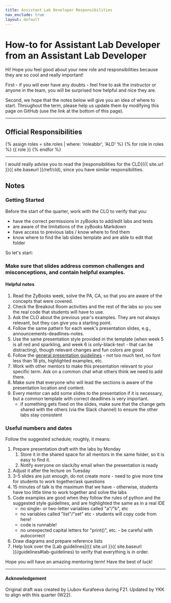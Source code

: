 ```yaml
---
title: Assistant Lab Developer Responsibilities
nav_exclude: true
layout: default
---
```


# How-to for Assistant Lab Developer from an Assistant Lab Developer

Hi! Hope you feel good about your new role and responsibilities because they are so cool and really important!

First - if you will ever have any doubts - feel free to ask the instructor or anyone in the team, you will be surprised how helpful and nice they are. 

Second, we hope that the notes below will give you an idea of where to start. Throughout the term, please help us update them by modifying this page on GitHub (use the link at the bottom of this page).

---

## Official Responsibilities
{% assign roles = site.roles | where: 'roleabbr', 'ALD' %}
{% for role in roles %}
{{ role }}
{% endfor %}

---

I would really advise you to read the [responsibilities for the CLD]({{ site.url }}{{ site.baseurl }}/ref/cld), since you have similar responsibilities.

## Notes

### Getting Started

Before the start of the quarter, work with the CLO to verify that you:
* have the correct permissions in zyBooks to add/edit labs and tests
* are aware of the limitations of the zyBooks Markdown
* have access to previous labs / know where to find them
* know where to find the lab slides template and are able to edit that folder


So let's start:

### Make sure that slides address common challenges and misconceptions, and contain helpful examples.
#### Helpful notes
1. Read the ZyBooks week, solve the PA, CA, so that you are aware of the concepts that were covered.
2. Check the Breakout Room activities and the rest of the labs so you see the real code that students will have to use.
3. Ask the CLO about the previous year's examples. They are not always relevant, but they can give you a starting point.
4. Follow the same pattern for each week's presentation slides, e.g., announcements-deadlines-notes.
5. Use the same presentation style provided in the template (when week 5 is all red and sparkling, and week 6 is only-black-text - that can be distracting), though relevant changes and fun colors are good
6. Follow the [general presentation guidelines](https://ucsb-teaching-cs.github.io/s21/hw/teaching_demo/#presentation-guidelines) - not too much text, no font less than 18 pts, highlighted examples, etc.
7. Work with other mentors to make this presentation relevant to your specific term. Ask on a common chat what others think we need to add there.
8. Make sure that everyone who will lead the sections is aware of the presentation location and content.
9. Every mentor can add some slides to the presentation if it is necessary, but a common template with correct deadlines is very important.
    - if something gets fixed on the slides, make sure that the change gets shared with the others (via the Slack channel) to ensure the other labs stay consistent

### Useful numbers and dates
Follow the suggested schedule; roughly, it means:
1. Prepare presentation draft with the labs by Monday
    1. Store it in the shared space for all mentors in the same folder, so it is easy to find it.
    1. Notify everyone on slack/by email when the presentation is ready
2. Adjust it after the lecture on Tuesday
5. 3-5 slides are just enough, do not create more - need to give more time for students to work together/ask questions
6. 15 minutes of talk is the maximum that we have - otherwise, students have too little time to work together and solve the labs
7. Code examples are good when they follow the rules of python and the suggested style guidelines, and are highlighted the same as in a real IDE
   - no single- or two-letter variables called "a"/"b", etc
   - no variables called "list"/"set" etc - students will copy code from here!
   - code is runnable!
   - no unexpected capital letters for "print()", etc. - be careful with autocorrect
8. Draw diagrams and prepare reference lists
9. Help look over the [Lab guidelines]({{ site.url }}{{ site.baseurl }}/guidelines#lab-guidelines) to verify that everything is in order.


Hope you will have an amazing mentoring term! Have the best of luck!


---

#### Acknowledgement
Original draft was created by Liubov Kurafeeva during F21.
Updated by YKK to align with this quarter (W22).
